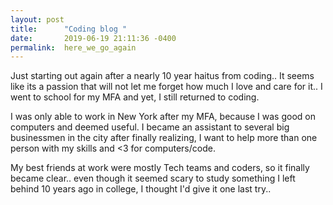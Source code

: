 ```yaml
---
layout: post
title:      "Coding blog "
date:       2019-06-19 21:11:36 -0400
permalink:  here_we_go_again
---
```



Just starting out again after a nearly 10 year haitus from coding.. It seems like its a passion that will not let me forget how much I love and care for it.. I went to school for my MFA and yet, I still returned to coding.  

I was only able to work in New York after my MFA, because I was good on computers and deemed useful.  I became an assistant to several big businessmen in the city after finally realizing, I want to help more than one person with my skills and <3 for computers/code.  

My best friends at work were mostly Tech teams and coders, so it finally became clear.. even though it seemed scary to study something I left behind 10 years ago in college, I thought I'd give it one last try..
